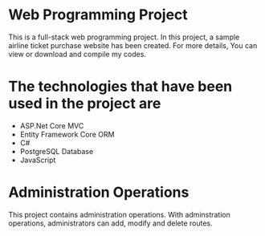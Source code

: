 # Web Programming Project
This is a full-stack web programming project. In this project, a sample airline ticket purchase website has been created.
For more details, You can view or download and compile my codes.
# The technologies that have been used in the project are
- ASP.Net Core MVC
- Entity Framework Core ORM
- C#
- PostgreSQL Database
- JavaScript
# Administration Operations
This project contains administration operations. With adminstration operations, administrators can add, modify and delete routes.

